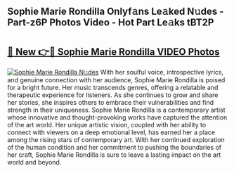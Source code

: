 ## Sophie Marie Rondilla Onlyf𝚊ns Le𝚊ked N𝚞des - Part-z6P Photos Video - Hot Part Le𝚊ks tBT2P

# <h2><a href="http://ab78689.deff.icu/?id=Sophie+Marie+Rondilla">🔗 New 👉🔴 Sophie Marie Rondilla VIDEO Photos</a></h2>

[![Sophie Marie Rondilla N𝚞des](https://i.imgur.com/rIISA9y.gif)](http://ab78689.deff.icu/?id=Sophie+Marie+Rondilla)
With her soulful voice, introspective lyrics, and genuine connection with her audience, Sophie Marie Rondilla is poised for a bright future. Her music transcends genres, offering a relatable and therapeutic experience for listeners. As she continues to grow and share her stories, she inspires others to embrace their vulnerabilities and find strength in their uniqueness. Sophie Marie Rondilla is a contemporary artist whose innovative and thought-provoking works have captured the attention of the art world. Her unique artistic vision, coupled with her ability to connect with viewers on a deep emotional level, has earned her a place among the rising stars of contemporary art. With her continued exploration of the human condition and her commitment to pushing the boundaries of her craft, Sophie Marie Rondilla is sure to leave a lasting impact on the art world and beyond.
